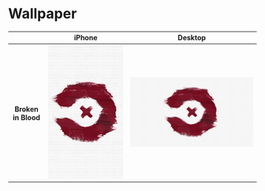 Wallpaper
===

<table>
  <thead>
    <tr>
    <th></th>
    <th>iPhone</th>
    <th>Desktop</th>
    </tr>
  </thead>
  <tbody>
    <tr>
    <th>Broken in Blood</th>
    <td><img src="build/iphone/broken-in-blood.1.png" /></td>
    <td><img src="build/desktop/broken-in-blood.1.png" /></td>
    </tr>
  <tbody>
</table>
